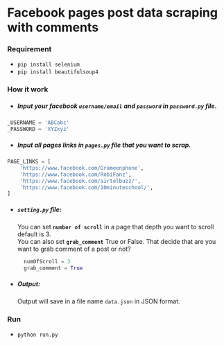 # Facebook pages post data scraping with comments

### Requirement 
  - <code>pip install selenium</code> <br> 
  - <code>pip install beautifulsoup4 </code>
  
### How it work
- ##### Input your facebook `username/email` and `password` in `password.py` file.
```python
_USERNAME = 'ABCabc'
_PASSWORD = 'XYZxyz'
```
- ##### Input all pages links in `pages.py` file that you want to scrap.
```python
PAGE_LINKS = [
    'https://www.facebook.com/Grameenphone',
    'https://www.facebook.com/RobiFanz',
    'https://www.facebook.com/airtelbuzz/',
    'https://www.facebook.com/10minuteschool/',
]
```

- ##### `setting.py` file:
   
    You can set <b>`number of scroll`</b> in a page that depth you want to scroll default is 3. <br/>
    You can also set <b>`grab_comment`</b> True or False. That decide that are you want to grab comment of a post or not?
    ```python
      numOfScroll = 3
      grab_comment = True
    ```

- ##### Output:
    Output will save in a file name `data.json` in  JSON format.
    
### Run
 - <code>python run.py</code>

